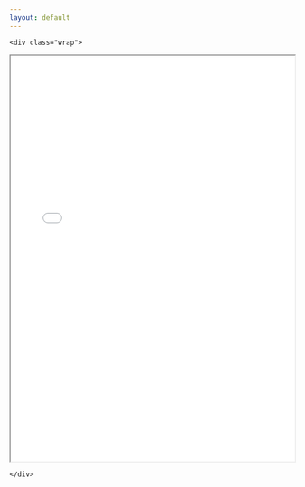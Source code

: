 ```yaml
---
layout: default
---
```


<html>
	<section class="single">

	<div class="wrap">
		
  <body>
    <iframe src="/docs/CV2024_AngelicaGoetzen.pdf" width="100%" height="720px">
    </iframe>
  </body>
  
  	</div>

</section>

</html>

